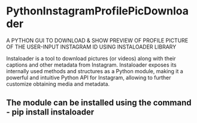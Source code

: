 # PythonInstagramProfilePicDownloader
A PYTHON GUI TO DOWNLOAD &amp; SHOW PREVIEW OF PROFILE PICTURE OF THE USER-INPUT INSTAGRAM ID USING INSTALOADER LIBRARY

Instaloader is a tool to download pictures (or videos) along with their captions and other metadata from Instagram. Instaloader exposes its internally used methods and structures as a Python module, making it a powerful and intuitive Python API for Instagram, allowing to further customize obtaining media and metadata.

## The module can be installed using the command - pip install instaloader
